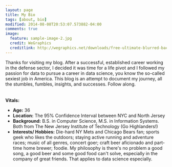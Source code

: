 ```yaml
---
layout: page
title: My Bio
tags: [about, bio]
modified: 2014-08-08T20:53:07.573882-04:00
comments: true
image:
  feature: sample-image-2.jpg
  credit: WeGraphics
  creditlink: http://wegraphics.net/downloads/free-ultimate-blurred-background-pack/
---
```


  Thanks for visiting my blog.  After a successful, established career working in
  the defense sector, I decided it was time for a life pivot and I followed my
  passion for data to pursue a career in data science, you know the so-called
  sexiest job in America.  This blog is an attempt to document my journey, all the
  stumbles, fumbles, insights, and successes.  Follow along.  
  <br></br>
<b>Vitals:</b>  

* <b>Age:</b>          36  
* <b>Location:</b>     The 95% Confidence Interval between NYC and North Jersey  
* <b>Background:</b>   B.S. in Computer Science, M.S. in Information Systems.  Both from The New Jersey Institute of Technology (Go Highlanders!)  
* <b>Interests/
  Hobbies:</b>      Die-hard NY Mets and Chicago Bears fan; sports geek who likes the outdoors; staying active running and adventure races; music of all genres, concert goer; craft beer aficionado and part-time home brewer; foodie.  My philosophy is there's no problem a good song, a good beer and some good food can't solve, especially in the company of great friends.  That applies to data science especially.
